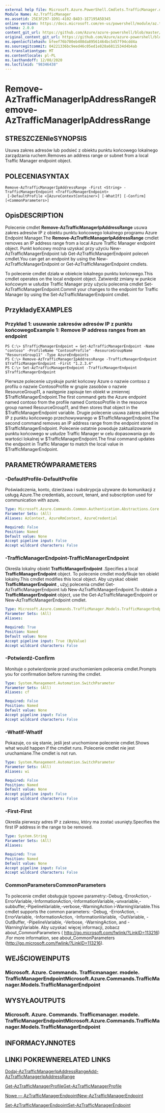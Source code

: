 ```yaml
---
external help file: Microsoft.Azure.PowerShell.Cmdlets.TrafficManager.dll-Help.xml
Module Name: Az.TrafficManager
ms.assetid: 25E3F297-1D91-4102-B4D3-1E7195A5D345
online version: https://docs.microsoft.com/en-us/powershell/module/az.trafficmanager/remove-aztrafficmanagerIpAddressRange
schema: 2.0.0
content_git_url: https://github.com/Azure/azure-powershell/blob/master/src/TrafficManager/TrafficManager/help/Remove-AzTrafficManagerIpAddressRange.md
original_content_git_url: https://github.com/Azure/azure-powershell/blob/master/src/TrafficManager/TrafficManager/help/Remove-AzTrafficManagerIpAddressRange.md
ms.openlocfilehash: bfeef76b700eb408da89561464bc5457f94cdd4a
ms.sourcegitcommit: 04221336bc9eed46c05ed1e828a6811534d4b4ab
ms.translationtype: MT
ms.contentlocale: pl-PL
ms.lasthandoff: 12/08/2020
ms.locfileid: "98346438"
---
```

# <span data-ttu-id="2e221-101">Remove-AzTrafficManagerIpAddressRange</span><span class="sxs-lookup"><span data-stu-id="2e221-101">Remove-AzTrafficManagerIpAddressRange</span></span>

## <span data-ttu-id="2e221-102">STRESZCZENIe</span><span class="sxs-lookup"><span data-stu-id="2e221-102">SYNOPSIS</span></span>
<span data-ttu-id="2e221-103">Usuwa zakres adresów lub podsieć z obiektu punktu końcowego lokalnego zarządzania ruchem.</span><span class="sxs-lookup"><span data-stu-id="2e221-103">Removes an address range or subnet from a local Traffic Manager endpoint object.</span></span>

## <span data-ttu-id="2e221-104">POLECENIA</span><span class="sxs-lookup"><span data-stu-id="2e221-104">SYNTAX</span></span>

```
Remove-AzTrafficManagerIpAddressRange -First <String> -TrafficManagerEndpoint <TrafficManagerEndpoint>
 [-DefaultProfile <IAzureContextContainer>] [-WhatIf] [-Confirm] [<CommonParameters>]
```

## <span data-ttu-id="2e221-105">Opis</span><span class="sxs-lookup"><span data-stu-id="2e221-105">DESCRIPTION</span></span>
<span data-ttu-id="2e221-106">Polecenie cmdlet **Remove-AzTrafficManagerIpAddressRange** usuwa zakres adresów IP z obiektu punktu końcowego lokalnego programu Azure Endpoint Manager.</span><span class="sxs-lookup"><span data-stu-id="2e221-106">The **Remove-AzTrafficManagerIpAddressRange** cmdlet removes an IP address range from a local Azure Traffic Manager endpoint object.</span></span>
<span data-ttu-id="2e221-107">Punkt końcowy można uzyskać przy użyciu New-AzTrafficManagerEndpoint lub Get-AzTrafficManagerEndpoint poleceń cmdlet.</span><span class="sxs-lookup"><span data-stu-id="2e221-107">You can get an endpoint by using the New-AzTrafficManagerEndpoint or Get-AzTrafficManagerEndpoint cmdlets.</span></span>

<span data-ttu-id="2e221-108">To polecenie cmdlet działa w obiekcie lokalnego punktu końcowego.</span><span class="sxs-lookup"><span data-stu-id="2e221-108">This cmdlet operates on the local endpoint object.</span></span>
<span data-ttu-id="2e221-109">Zatwierdź zmiany w punkcie końcowym w usłudze Traffic Manager przy użyciu polecenia cmdlet Set-AzTrafficManagerEndpoint.</span><span class="sxs-lookup"><span data-stu-id="2e221-109">Commit your changes to the endpoint for Traffic Manager by using the Set-AzTrafficManagerEndpoint cmdlet.</span></span>

## <span data-ttu-id="2e221-110">Przykłady</span><span class="sxs-lookup"><span data-stu-id="2e221-110">EXAMPLES</span></span>

### <span data-ttu-id="2e221-111">Przykład 1: usuwanie zakresów adresów IP z punktu końcowego</span><span class="sxs-lookup"><span data-stu-id="2e221-111">Example 1: Remove IP address ranges from an endpoint</span></span>
```
PS C:\> $TrafficManagerEndpoint = Get-AzTrafficManagerEndpoint -Name "contoso" -ProfileName "ContosoProfile" -ResourceGroupName "ResourceGroup11" -Type AzureEndpoints
PS C:\> Remove-AzTrafficManagerIpAddressRange -TrafficManagerEndpoint $TrafficManagerEndpoint -First "1.2.3.4"
PS C:\> Set-AzTrafficManagerEndpoint -TrafficManagerEndpoint $TrafficManagerEndpoint
```

<span data-ttu-id="2e221-112">Pierwsze polecenie uzyskuje punkt końcowy Azure o nazwie contoso z profilu o nazwie ContosoProfile w grupie zasobów o nazwie ResourceGroup11, a następnie zapisuje ten obiekt w zmiennej $TrafficManagerEndpoint.</span><span class="sxs-lookup"><span data-stu-id="2e221-112">The first command gets the Azure endpoint named contoso from the profile named ContosoProfile in the resource group named ResourceGroup11, and then stores that object in the $TrafficManagerEndpoint variable.</span></span>
<span data-ttu-id="2e221-113">Drugie polecenie usuwa zakres adresów IP z punktu końcowego przechowywanego w $TrafficManagerEndpoint.</span><span class="sxs-lookup"><span data-stu-id="2e221-113">The second command removes an IP address range from the endpoint stored in $TrafficManagerEndpoint.</span></span>
<span data-ttu-id="2e221-114">Polecenie ostatnie powoduje zaktualizowanie punktu końcowego w usłudze Traffic Manager w celu dopasowania go do wartości lokalnej w $TrafficManagerEndpoint.</span><span class="sxs-lookup"><span data-stu-id="2e221-114">The final command updates the endpoint in Traffic Manager to match the local value in $TrafficManagerEndpoint.</span></span>

## <span data-ttu-id="2e221-115">PARAMETRÓW</span><span class="sxs-lookup"><span data-stu-id="2e221-115">PARAMETERS</span></span>

### <span data-ttu-id="2e221-116">-DefaultProfile</span><span class="sxs-lookup"><span data-stu-id="2e221-116">-DefaultProfile</span></span>
<span data-ttu-id="2e221-117">Poświadczenia, konto, dzierżawa i subskrypcja używane do komunikacji z usługą Azure.</span><span class="sxs-lookup"><span data-stu-id="2e221-117">The credentials, account, tenant, and subscription used for communication with azure.</span></span>

```yaml
Type: Microsoft.Azure.Commands.Common.Authentication.Abstractions.Core.IAzureContextContainer
Parameter Sets: (All)
Aliases: AzContext, AzureRmContext, AzureCredential

Required: False
Position: Named
Default value: None
Accept pipeline input: False
Accept wildcard characters: False
```

### <span data-ttu-id="2e221-118">-TrafficManagerEndpoint</span><span class="sxs-lookup"><span data-stu-id="2e221-118">-TrafficManagerEndpoint</span></span>
<span data-ttu-id="2e221-119">Określa lokalny obiekt **TrafficManagerEndpoint** .</span><span class="sxs-lookup"><span data-stu-id="2e221-119">Specifies a local **TrafficManagerEndpoint** object.</span></span>
<span data-ttu-id="2e221-120">To polecenie cmdlet modyfikuje ten obiekt lokalny.</span><span class="sxs-lookup"><span data-stu-id="2e221-120">This cmdlet modifies this local object.</span></span>
<span data-ttu-id="2e221-121">Aby uzyskać obiekt **TrafficManagerEndpoint** , użyj polecenia cmdlet Get-AzTrafficManagerEndpoint lub New-AzTrafficManagerEndpoint.</span><span class="sxs-lookup"><span data-stu-id="2e221-121">To obtain a **TrafficManagerEndpoint** object, use the Get-AzTrafficManagerEndpoint or New-AzTrafficManagerEndpoint cmdlet.</span></span>

```yaml
Type: Microsoft.Azure.Commands.TrafficManager.Models.TrafficManagerEndpoint
Parameter Sets: (All)
Aliases:

Required: True
Position: Named
Default value: None
Accept pipeline input: True (ByValue)
Accept wildcard characters: False
```

### <span data-ttu-id="2e221-122">-Potwierdź</span><span class="sxs-lookup"><span data-stu-id="2e221-122">-Confirm</span></span>
<span data-ttu-id="2e221-123">Monituje o potwierdzenie przed uruchomieniem polecenia cmdlet.</span><span class="sxs-lookup"><span data-stu-id="2e221-123">Prompts you for confirmation before running the cmdlet.</span></span>

```yaml
Type: System.Management.Automation.SwitchParameter
Parameter Sets: (All)
Aliases: cf

Required: False
Position: Named
Default value: None
Accept pipeline input: False
Accept wildcard characters: False
```

### <span data-ttu-id="2e221-124">-WhatIf</span><span class="sxs-lookup"><span data-stu-id="2e221-124">-WhatIf</span></span>
<span data-ttu-id="2e221-125">Pokazuje, co się stanie, jeśli jest uruchomione polecenie cmdlet.</span><span class="sxs-lookup"><span data-stu-id="2e221-125">Shows what would happen if the cmdlet runs.</span></span> <span data-ttu-id="2e221-126">Polecenie cmdlet nie jest uruchamiane.</span><span class="sxs-lookup"><span data-stu-id="2e221-126">The cmdlet is not run.</span></span>

```yaml
Type: System.Management.Automation.SwitchParameter
Parameter Sets: (All)
Aliases: wi

Required: False
Position: Named
Default value: None
Accept pipeline input: False
Accept wildcard characters: False
```

### <span data-ttu-id="2e221-127">-First</span><span class="sxs-lookup"><span data-stu-id="2e221-127">-First</span></span>
<span data-ttu-id="2e221-128">Określa pierwszy adres IP z zakresu, który ma zostać usunięty.</span><span class="sxs-lookup"><span data-stu-id="2e221-128">Specifies the first IP address in the range to be removed.</span></span>

```yaml
Type: System.String
Parameter Sets: (All)
Aliases:

Required: True
Position: Named
Default value: None
Accept pipeline input: False
Accept wildcard characters: False
```

### <span data-ttu-id="2e221-129">CommonParameters</span><span class="sxs-lookup"><span data-stu-id="2e221-129">CommonParameters</span></span>
<span data-ttu-id="2e221-130">To polecenie cmdlet obsługuje typowe parametry:-Debug,-ErrorAction,-ErrorVariable,-InformationAction,-InformationVariable,-unvariable,-subbuffer,-PipelineVariable,-verbose,-WarningAction i-WarningVariable.</span><span class="sxs-lookup"><span data-stu-id="2e221-130">This cmdlet supports the common parameters: -Debug, -ErrorAction, -ErrorVariable, -InformationAction, -InformationVariable, -OutVariable, -OutBuffer, -PipelineVariable, -Verbose, -WarningAction, and -WarningVariable.</span></span> <span data-ttu-id="2e221-131">Aby uzyskać więcej informacji, zobacz about_CommonParameters ( http://go.microsoft.com/fwlink/?LinkID=113216) .</span><span class="sxs-lookup"><span data-stu-id="2e221-131">For more information, see about_CommonParameters (http://go.microsoft.com/fwlink/?LinkID=113216).</span></span>

## <span data-ttu-id="2e221-132">WEJŚCIOWE</span><span class="sxs-lookup"><span data-stu-id="2e221-132">INPUTS</span></span>

### <span data-ttu-id="2e221-133">Microsoft. Azure. Commands. Trafficmanager. modele. TrafficManagerEndpoint</span><span class="sxs-lookup"><span data-stu-id="2e221-133">Microsoft.Azure.Commands.TrafficManager.Models.TrafficManagerEndpoint</span></span>

## <span data-ttu-id="2e221-134">WYSYŁA</span><span class="sxs-lookup"><span data-stu-id="2e221-134">OUTPUTS</span></span>

### <span data-ttu-id="2e221-135">Microsoft. Azure. Commands. Trafficmanager. modele. TrafficManagerEndpoint</span><span class="sxs-lookup"><span data-stu-id="2e221-135">Microsoft.Azure.Commands.TrafficManager.Models.TrafficManagerEndpoint</span></span>

## <span data-ttu-id="2e221-136">INFORMACYJN</span><span class="sxs-lookup"><span data-stu-id="2e221-136">NOTES</span></span>

## <span data-ttu-id="2e221-137">LINKI POKREWNE</span><span class="sxs-lookup"><span data-stu-id="2e221-137">RELATED LINKS</span></span>

[<span data-ttu-id="2e221-138">Dodaj-AzTrafficManagerIpAddressRange</span><span class="sxs-lookup"><span data-stu-id="2e221-138">Add-AzTrafficManagerIpAddressRange</span></span>](./Add-AzTrafficManagerIpAddressRange.md)

[<span data-ttu-id="2e221-139">Get-AzTrafficManagerProfile</span><span class="sxs-lookup"><span data-stu-id="2e221-139">Get-AzTrafficManagerProfile</span></span>](./Get-AzTrafficManagerEndpoint.md)

[<span data-ttu-id="2e221-140">Nowe — AzTrafficManagerEndpoint</span><span class="sxs-lookup"><span data-stu-id="2e221-140">New-AzTrafficManagerEndpoint</span></span>](./New-AzTrafficManagerEndpoint.md)

[<span data-ttu-id="2e221-141">Set-AzTrafficManagerEndpoint</span><span class="sxs-lookup"><span data-stu-id="2e221-141">Set-AzTrafficManagerEndpoint</span></span>](./Set-AzTrafficManagerEndpoint.md)
